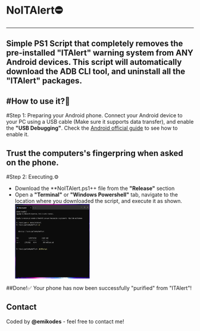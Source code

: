 # NoITAlert⛔
---
Simple PS1 Script that completely removes the pre-installed **"ITAlert"** warning system from **ANY** Android devices.
This script will automatically download the ADB CLI tool, and uninstall all the "ITAlert" packages.
---

#How to use it?🤔
---
#Step 1: Preparing your Android phone.
Connect your Android device to your PC using a USB cable (Make sure it supports data transfer), and enable the **"USB Debugging"**.
Check the [Android official guide](https://developer.android.com/studio/debug/dev-options) to see how to enable it.

Trust the computers's fingerpring when asked on the phone.
---
#Step 2: Executing.⚙️

* Download the **NoITAlert.ps1++ file from the **"Release"** section
* Open a **"Terminal"** or **"Windows Powershell"** tab, navigate to the location where you downloaded the script, and execute it as shown.<br />
  <img src="PowerShell_Screenshot.png" height="200" width="200">

##Done!✅ Your phone has now been successfully "purified" from "ITAlert"! 

## Contact

Coded by **@emikodes** - feel free to contact me!
